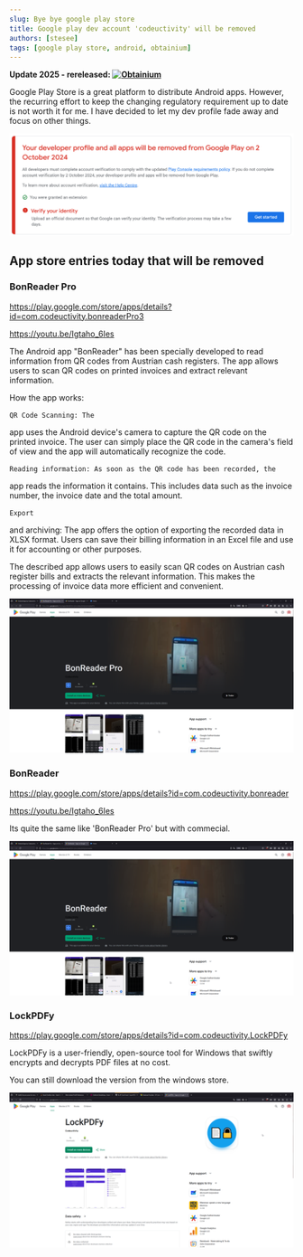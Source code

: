 ```yaml
---
slug: Bye bye google play store
title: Google play dev account 'codeuctivity' will be removed
authors: [stesee]
tags: [google play store, android, obtainium]
---
```


**Update 2025 - rereleased: [![Obtainium](https://img.shields.io/badge/Obtainium-LockPDFy-green?style=flat&logo=android)](obtainium/redirect.html?r=obtainium%3A%2F%2Fadd%2Fhttps%3A%2F%2Fgithub.com%2Fstesee%2FPDFEncrypt)**

Google Play Store is a great platform to distribute Android apps. However, the recurring effort to keep the changing regulatory requirement up to date is not worth it for me. I have decided to let my dev profile fade away and focus on other things.

![1725277366437](image/index/1725277366437.png)

## App store entries today that will be removed

### BonReader Pro

https://play.google.com/store/apps/details?id=com.codeuctivity.bonreaderPro3

https://youtu.be/Igtaho_6Ies

The Android app "BonReader" has been specially developed to read
information from QR codes from Austrian cash registers. The app allows
users to scan QR codes on printed invoices and extract relevant
information.

How the app works:

    QR Code Scanning: The
app uses the Android device's camera to capture the QR code on the
printed invoice. The user can simply place the QR code in the camera's
field of view and the app will automatically recognize the code.

    Reading information: As soon as the QR code has been recorded, the
app reads the information it contains. This includes data such as the
invoice number, the invoice date and the total amount.

    Export
 and archiving: The app offers the option of exporting the recorded data
 in XLSX format. Users can save their billing information in an Excel
file and use it for accounting or other purposes.

The described
app allows users to easily scan QR codes on Austrian cash register bills
 and extracts the relevant information. This makes the processing of
invoice data more efficient and convenient.

![1725277040905](image/index/1725277040905.png)

### BonReader

https://play.google.com/store/apps/details?id=com.codeuctivity.bonreader

https://youtu.be/Igtaho_6Ies

Its quite the same like 'BonReader Pro' but with commecial.

![1725277056034](image/index/1725277056034.png)

### LockPDFy

https://play.google.com/store/apps/details?id=com.codeuctivity.LockPDFy

LockPDFy is a user-friendly, open-source tool for Windows that swiftly encrypts and decrypts PDF files at no cost.

You can still download the version from the windows store.

![1725277048754](image/index/1725277048754.png)
